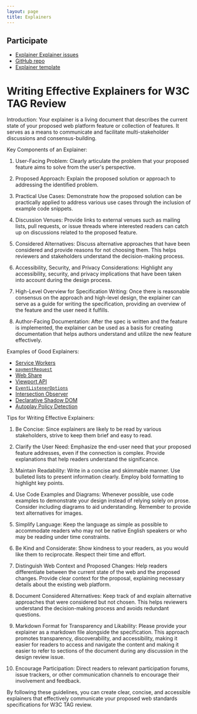 ```yaml
---
layout: page
title: Explainers
---
```


## Participate
- [Explainer Explainer issues](https://github.com/w3ctag/tag.w3.org/labels/explainer%20explainer)
- [GitHub
  repo](https://github.com/w3ctag/tag.w3.org/blob/main/explainers/index.md)
- [Explainer
  template](https://github.com/w3ctag/tag.w3.org/blob/main/explainers/template.md)

# Writing Effective Explainers for W3C TAG Review

Introduction:
Your explainer is a living document that describes the current state of your proposed web platform feature or collection of features. It serves as a means to communicate and facilitate multi-stakeholder discussions and consensus-building.

Key Components of an Explainer:

1. User-Facing Problem:
Clearly articulate the problem that your proposed feature aims to solve from the user's perspective.

2. Proposed Approach:
Explain the proposed solution or approach to addressing the identified problem.

3. Practical Use Cases:
Demonstrate how the proposed solution can be practically applied to address various use cases through the inclusion of example code snippets.

4. Discussion Venues:
Provide links to external venues such as mailing lists, pull requests, or issue threads where interested readers can catch up on discussions related to the proposed feature.

5. Considered Alternatives:
Discuss alternative approaches that have been considered and provide reasons for not choosing them. This helps reviewers and stakeholders understand the decision-making process.

6. Accessibility, Security, and Privacy Considerations:
Highlight any accessibility, security, and privacy implications that have been taken into account during the design process.

7. High-Level Overview for Specification Writing:
Once there is reasonable consensus on the approach and high-level design, the explainer can serve as a guide for writing the specification, providing an overview of the feature and the user need it fulfills.

8. Author-Facing Documentation:
After the spec is written and the feature is implemented, the explainer can be used as a basis for creating documentation that helps authors understand and utilize the new feature effectively.

Examples of Good Explainers:
- [Service Workers](https://github.com/w3c/ServiceWorker/blob/master/explainer.md)
- [`paymentRequest`](https://github.com/zkoch/paymentrequest/blob/gh-pages/docs/explainer.md)
- [Web Share](https://github.com/WICG/web-share/blob/master/docs/explainer.md)
- [Viewport API](https://github.com/WICG/ViewportAPI/blob/gh-pages/README.md)
- [`EventListenerOptions`](https://github.com/WICG/EventListenerOptions/blob/gh-pages/explainer.md)
- [Intersection Observer](https://github.com/w3c/IntersectionObserver/blob/master/explainer.md)
- [Declarative Shadow DOM](https://github.com/mfreed7/declarative-shadow-dom/blob/master/README.md)
- [Autoplay Policy Detection](https://github.com/w3c/autoplay/blob/main/README.md)

Tips for Writing Effective Explainers:

1. Be Concise:
Since explainers are likely to be read by various stakeholders, strive to keep them brief and easy to read.

2. Clarify the User Need:
Emphasize the end-user need that your proposed feature addresses, even if the connection is complex. Provide explanations that help readers understand the significance.

3. Maintain Readability:
Write in a concise and skimmable manner. Use bulleted lists to present information clearly. Employ bold formatting to highlight key points.

4. Use Code Examples and Diagrams:
Whenever possible, use code examples to demonstrate your design instead of relying solely on prose. Consider including diagrams to aid understanding. Remember to provide text alternatives for images.

5. Simplify Language:
Keep the language as simple as possible to accommodate readers who may not be native English speakers or who may be reading under time constraints.

6. Be Kind and Considerate:
Show kindness to your readers, as you would like them to reciprocate. Respect their time and effort.

7. Distinguish Web Context and Proposed Changes:
Help readers differentiate between the current state of the web and the proposed changes. Provide clear context for the proposal, explaining necessary details about the existing web platform.

8. Document Considered Alternatives:
Keep track of and explain alternative approaches that were considered but not chosen. This helps reviewers understand the decision-making process and avoids redundant questions.

9. Markdown Format for Transparency and Likability:
Please provide your explainer as a markdown file alongside the specification.
This approach promotes transparency, discoverability, and accessibility, making it easier for readers to access and navigate the content and making it easier to refer to sections of the document during any discussion in the design review issue.

10. Encourage Participation:
Direct readers to relevant participation forums, issue trackers, or other communication channels to encourage their involvement and feedback.

By following these guidelines, you can create clear, concise, and accessible explainers that effectively communicate your proposed web standards specifications for W3C TAG review.
